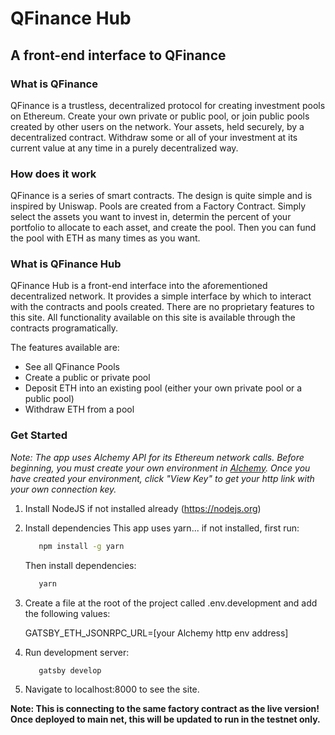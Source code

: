 # QFinance Hub

## A front-end interface to QFinance

### What is QFinance

QFinance is a trustless, decentralized protocol for creating investment pools on Ethereum.
Create your own private or public pool, or join public pools created by other users on the network.
Your assets, held securely, by a decentralized contract. Withdraw some or all of your investment at its
current value at any time in a purely decentralized way.

### How does it work

QFinance is a series of smart contracts. The design is quite simple and is inspired by Uniswap. Pools are
created from a Factory Contract. Simply select the assets you want to invest in, determin the percent of
your portfolio to allocate to each asset, and create the pool. Then you can fund the pool with ETH as many times
as you want.

### What is QFinance Hub

QFinance Hub is a front-end interface into the aforementioned decentralized network. It provides a simple
interface by which to interact with the contracts and pools created. There are no proprietary features to this site.
All functionality available on this site is available through the contracts programatically.

The features available are:

* See all QFinance Pools
* Create a public or private pool
* Deposit ETH into an existing pool (either your own private pool or a public pool)
* Withdraw ETH from a pool

### Get Started

_Note: The app uses Alchemy API for its Ethereum network calls. Before beginning, you must create your own environment in [Alchemy](https://alchemyapi.io). Once you have created your environment, click "View Key" to get your http link with your own connection key._

1. Install NodeJS if not installed already (https://nodejs.org)
2. Install dependencies
   This app uses yarn... if not installed, first run:
   ```bash
      npm install -g yarn
   ```
   Then install dependencies:
   ```bash
      yarn
   ```
3. Create a file at the root of the project called .env.development and add the following values:
   
   GATSBY_ETH_JSONRPC_URL=[your Alchemy http env address]

4. Run development server: 
   ```bash
      gatsby develop
   ```
5. Navigate to localhost:8000 to see the site.

**Note: This is connecting to the same factory contract as the live version! Once deployed to main net, this will be updated to run in the testnet only.**